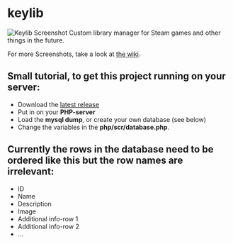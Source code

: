 # keylib
![Keylib Screenshot](https://i.imgur.com/6zDJtO5.png)
Custom library manager for Steam games and other things in the future.

For more Screenshots, take a look at [the wiki](https://github.com/ADarkHero/keylib/wiki/Screenshots).

## Small tutorial, to get this project running on your server:
* Download the [latest release](https://github.com/ADarkHero/keylib/releases)
* Put in on your **PHP-server**
* Load the **mysql dump**, or create your own database (see below)
* Change the variables in the **php/scr/database.php**.

## Currently the rows in the database need to be ordered like this but the row names are irrelevant:
* ID
* Name
* Description
* Image
* Additional info-row 1
* Additional info-row 2
* ...
